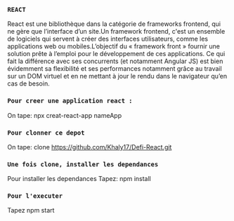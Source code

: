 ### `REACT`
React est une bibliothèque dans la catégorie de frameworks frontend, qui ne gère que l’interface d’un site.Un framework frontend, c'est un ensemble de logiciels qui servent à créer des interfaces utilisateurs, comme les applications web ou mobiles.L’objectif du « framework front » fournir une solution prête à l’emploi pour le développement de ces applications.
Ce qui fait la différence avec ses concurrents (et notamment Angular JS) est bien évidemment sa flexibilité et ses performances notamment grâce au travail sur un DOM virtuel et en ne mettant à jour le rendu dans le navigateur qu’en cas de besoin.

### `Pour creer une application react : `
On tape:
npx creat-react-app nameApp

### `Pour clonner ce depot`
On tape:
clone https://github.com/Khaly17/Defi-React.git

### `Une fois clone, installer les dependances`
 Pour installer les dependances
 Tapez:
 npm install

### `Pour l'executer`
Tapez
npm start